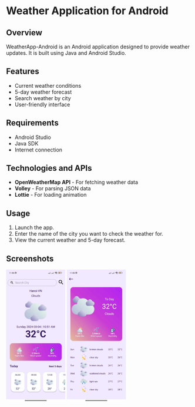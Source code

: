 # Weather Application for Android

## Overview
WeatherApp-Android is an Android application designed to provide weather updates. It is built using Java and Android Studio.

## Features
- Current weather conditions
- 5-day weather forecast
- Search weather by city
- User-friendly interface

## Requirements
- Android Studio
- Java SDK
- Internet connection

## Technologies and APIs
- **OpenWeatherMap API** - For fetching weather data
- **Volley** - For parsing JSON data
- **Lottie** - For loading animation

## Usage
1. Launch the app.
2. Enter the name of the city you want to check the weather for.
3. View the current weather and 5-day forecast.

## Screenshots

<div >
<img src="/ui/1.jpg" width="32%" /> <img src="/ui/2.jpg" width="32%" />
</div>
